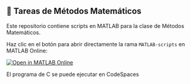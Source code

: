 ## 📘 Tareas de Métodos Matemáticos

Este repositorio contiene scripts en MATLAB para la clase de Métodos Matemáticos.

Haz clic en el botón para abrir directamente la rama `MATLAB-scripts` en MATLAB Online:

[![Open in MATLAB Online](https://www.mathworks.com/images/responsive/global/open-in-matlab-online.svg)](https://matlab.mathworks.com/open/github/v1?repo=physISISt/mathematical-methods_homework&branch=MATLAB-scripts)

El programa de C se puede ejecutar en CodeSpaces

